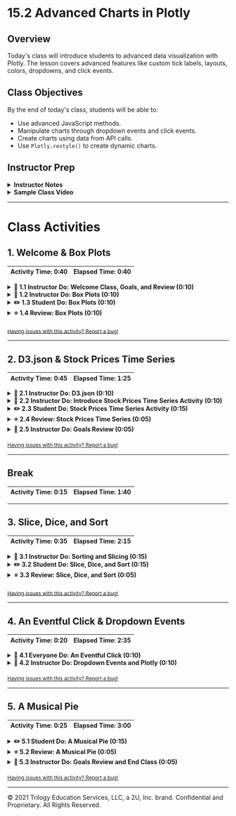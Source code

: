 # 15.2 Advanced Charts in Plotly

## Overview

Today's class will introduce students to advanced data visualization with Plotly. The lesson covers advanced features like custom tick labels, layouts, colors, dropdowns, and click events.

## Class Objectives

By the end of today's class, students will be able to:

* Use advanced JavaScript methods.
* Manipulate charts through dropdown events and click events.
* Create charts using data from API calls.
* Use `Plotly.restyle()` to create dynamic charts.

## Instructor Prep

<details>
  <summary><strong>Instructor Notes</strong></summary>

* Please reference our [Student FAQ](../../../05-Instructor-Resources/README.md#unit-15-interactive-visualizations-and-dashboards) for answers to questions frequently asked by students of this program. If you have any recommendations for additional questions, feel free to log an issue or a pull request with your desired additions.

* During today's class, students will place API calls in JavaScript, create events with dropdown menus, and learn to sort and slice data in JavaScript. Using these skills, they will create advanced visualizations in Plotly, such as box plots.

* Today's focus should be improving students' JavaScript skills. Rather than get bogged down in the particulars of Plotly, emphasize the fundamental JavaScript techniques that will translate to creating impressive data visualization in other libraries as well.

* Today's class is dense with activities. Use your judgment to adjust timing of activities. Since boxplot activities are the least crucial to completing this week's homework, you may omit them partially or altogether to devote more time to other activities.

</details>

<details>
  <summary><strong>Sample Class Video</strong></summary>

* To view an example class lecture visit (Note video may not reflect latest lesson plan): [Class Video](https://codingbootcamp.hosted.panopto.com/Panopto/Pages/Viewer.aspx?id=083343f2-ebee-4b71-a622-aa950184d68a)

</details>

- - -

# Class Activities

## 1. Welcome & Box Plots

| Activity Time:       0:40 |  Elapsed Time:      0:40  |
|---------------------------|---------------------------|

<details>
  <summary><strong>📣 1.1 Instructor Do: Welcome Class, Goals, and Review (0:10)</strong></summary>

* **File:** [Slideshow](https://docs.google.com/presentation/d/1yuXXpqLpPw663BrnldolcL8kQKZmieHTNzt-2DdBCIA/edit?ts=5cd30bd3#slide=id.g480f0dd0a7_0_1809)

* Welcome everyone to class. Take a minute to explain that today we will continue our in-depth exploration of Plotly and JavaScript.

* Open the slideshow and review the topics we'll be covering today. (Slide 2)

* Inform students that by the end of the class, they'll be able to:

  * Use advanced JavaScript methods to create charts in Plotly.

  * Use event handling to create dynamic charts with Plotly.

  * Use Plotly to create charts with data from API calls.

* If time allows, take a moment to summarize the fundamentals of Plotly.js from the previous class:

  * All charts are created using JSON objects.

  * Every property of the chart has a corresponding JSON attribute that can be used to customize the appearance and behavior.

  * Attributes can be divided into two categories:

    * `traces`: Objects that are used to provide information about a single series of the data to be plotted on the graph.

    * `layout`: Provides different attributes that control elements like title and annotations.

  * Traces can be further categorized by the chart type. Attributes available for customization will depend on the value of the type attribute.

</details>

<details>
  <summary><strong>📣 1.2 Instructor Do: Box Plots (0:10)</strong></summary>

* **File:** [Activities/01-Ins_BoxPlot/Solved/](Activities/01-Ins_BoxPlot/Solved/)

* Open [index.html](Activities/01-Ins_BoxPlot/Solved/index.html) in the browser to demonstrate what a box plot looks like.

  ![Images/box01.png](Images/box01.png)

* Give the following explanation:

  * Each box corresponds to a different distribution.

  * The line in the middle of the box identifies the median of the underlying data.

  * The upper and lower bounds of the box represent the upper and lower quartiles of the underlying data.

  * The lines outside and above/below the box represent the maximum/minimum of the underlying data.

  * Each box summarizes an entire _distribution_ of data.

* Explain that box plots are useful tools for visualizing the statistical similarity between distributions.

* Encourage students to create box plots as a logical step in the exploration phase of their analysis work.

* Open [plots.js](Activities/01-Ins_BoxPlot/Solved/plots.js) and go over the code with students.

  * The syntax for creating a box plot with Plotly is very similar to previous examples we've covered.

  * The option to render a scatter plot next to the box plot, `boxpoints: "all"`, has been commented out, but it can be uncommented to show its effects.

* Answer any questions before moving on.

</details>

<details>
  <summary><strong>✏️ 1.3 Student Do: Box Plots (0:10)</strong></summary>

In this activity, students will create box plots to depict the survival rates of different kinds of cancer.

* **Files:**

  * [Activities/02-Stu_BoxPlot/Unsolved/index.html](Activities/02-Stu_BoxPlot/Unsolved/index.html)

  * [Activities/02-Stu_BoxPlot/Unsolved/data.js](Activities/02-Stu_BoxPlot/Unsolved/data.js)

  * [Activities/02-Stu_BoxPlot/Unsolved/plots.js](Activities/02-Stu_BoxPlot/Unsolved/plots.js)

  * [Activities/02-Stu_BoxPlot/Unsolved/Bonus](Activities/02-Stu_BoxPlot/Unsolved/Bonus)

* **Instructions:**

  * [README.md](Activities/02-Stu_BoxPlot/README.md)

</details>

<details>
  <summary><strong>⭐ 1.4 Review: Box Plots (0:10)</strong></summary>

* **Files:**

  * [plots.js](Activities/02-Stu_BoxPlot/Solved/plots.js).

  * [data.js](Activities/02-Stu_BoxPlot/Solved/data.js).

* Open `plots.js` and explain the code.

  ```js
  var trace1 = {
    y: temps.newyork,
    name: "New York",
    type: "box",
    boxpoints: "all"
  };

  var trace2 = {
    y: temps.houston,
    name: "Houston",
    type: "box",
    boxpoints: "all"
  };

  var data = [trace1, trace2];

  var layout = {
    title: "Temperature in New York and Houston, 2014-2015",
    yaxis: { title: "Degrees (F)"}
  };
  ```

  * The code here is similar to that of the previous instructor demo.

  * Two traces are created, and the `type` is specified as `"box"`.

  * `boxpoints: "all"` creates a scatterplot next to each boxplot with a dot for each data point.

* Open `index.html` in a browser.

  ![Images/temp01.png](Images/temp01.png)

* Ask students what they were able to observe from the boxplots:

  * Predictably, the median temperature in Houston is higher than in New York.

  * The maximum temperature (that is, the maximum daily mean temperature) is modestly higher in Houston, but the temperature range in New York is considerably broader.

  * In both cities, the quartile above the median is narrower than the one below it (third and second quartiles, respectively).

* If time allows, discuss the more challenging bonus activity.

* Open `plot.js` and explain `trace1`.

  ```js
  var trace1 = {
      x: data.organ,
      y: data.survival.map(val => Math.sqrt(val)),
      type: "box",
      name: "Cancer Survival",
      boxpoints: "all"
  };
  ```

  * The x-axis comprises each organ.

  * The y-axis is created by using `map()` to obtain the square root of the survival rate.

  * Organs sharing the same name are aggregated in the plot.

</details>

<sub>[Having issues with this activity? Report a bug!](https://bit.ly/3bZFZTQ)</sub>

- - -
  
## 2. D3.json & Stock Prices Time Series

| Activity Time:       0:45 |  Elapsed Time:      1:25  |
|---------------------------|---------------------------|

<details>
  <summary><strong>📣 2.1 Instructor Do: D3.json (0:10)</strong></summary>

* **Files:**

  * [index.html](Activities/03-Ins_D3_JSON/Solved/index.html)

  * [plots.js](Activities/03-Ins_D3_JSON/Solved/demo.js)

* Explain that D3.js provides a function to fetch JSON data from APIs on the web.

* Visit the [SpaceX API](https://api.spacexdata.com/v2/launchpads) to show the JSON data.

* Live code or walk through the demo and highlight the following:

  ```javascript
  const url = "https://api.spacexdata.com/v2/launchpads";

  d3.json(url).then(function(data) {
      console.log(data);
  });
  ```

  * `d3.json` is very similar to Python `requests.get`.

  * `d3.json` returns a JavaScript promise: it places an API call to the `url`; once it's available, the callback function prints it to the console.

* Use the second example to explain the concept of promises in JavaScript:

  ```javascript
  const dataPromise = d3.json(url);
  console.log("Data Promise: ", dataPromise);
  ```

  * The data from a promise is only available inside of the `.then` function.

  * The `dataPromise` variable is assigned a promise of future data, but the data must be accessed inside of the `.then` function.

</details>

<details>
  <summary><strong>📣 2.2 Instructor Do: Introduce Stock Prices Time Series Activity (0:10)</strong></summary>

* **Files:**

  * [Activities/04-Stu_Stocks_D3/Solved/index.html](Activities/04-Stu_Stocks_D3/Solved/index.html)

  * [Activities/04-Stu_Stocks_D3/Solved/plots.js](Activities/04-Stu_Stocks_D3/Solved/plots.js)

* Demonstrate the solved [index.html](Activities/04-Stu_Stocks_D3/Solved/index.html) in the browser. Be sure to replace the API key in [Activities/04-Stu_Stocks_D3/Solved/plots.js](Activities/04-Stu_Stocks_D3/Solved/plots.js) with your own.

* Explain that, in the next activity, students will use the [Quandl API](https://docs.quandl.com/) to fetch stock data.

  **Note:** Emphasize that students must sign up for their own API key in order to complete the day's activities.

* Explain the example request on the [time series usage](https://docs.quandl.com/docs/in-depth-usage) page.

```bash
# Note the ticker symbol (AMZN) and the API KEY at the end of the URL
curl "https://www.quandl.com/api/v3/datasets/WIKI/AMZN/data.json?api_key=YOURAPIKEY"
```

* Send the link to the [Quandl API page](https://docs.quandl.com/docs#section-authentication), where students will be able to sign up for an API key.

</details>

<details>
  <summary><strong>✏️ 2.3 Student Do: Stock Prices Time Series Activity (0:15)</strong></summary>

* **Files:**

  * [index.html](Activities/04-Stu_Stocks_D3/Unsolved/index.html)

  * [plots.js](Activities/04-Stu_Stocks_D3/Unsolved/plots.js)

* **Instructions:**

  * [README.md](Activities/04-Stu_Stocks_D3/README.md)

* In this activity, students will create a dynamic time series chart of financial data. Students must sign up for their own API key in order to complete this activity.

</details>

<details>
  <summary><strong>⭐ 2.4 Review: Stock Prices Time Series (0:05)</strong></summary>

* **Files:**

  * [index.html](Activities/04-Stu_Stocks_D3/Solved/index.html)

  * [plots.js](Activities/04-Stu_Stocks_D3/Solved/plots.js)

* Open the solved `index.html` in the browser to display the chart.

* Open the solved `plots.js` in your code editor.

* Point out that the solution to this activity follows this pattern:

  * Retrieve data from Quandl via `d3.json`.

  * Unpack data from the response data.

  * Create and render `trace`, `data`, and `layout` objects with the unpacked data.

* Explain that we use [template strings](https://developer.mozilla.org/en-US/docs/Web/JavaScript/Reference/Template_literals) to build the base `url` that we use for requests.

  ![api key](Images/stocks1.png)

* Explain that, in `buildPlot`, we can use dot notation and `unpack` to extract the necessary data from the response.

  ![json](Images/stocks2.png)

* Point out that the rest of the code is familiar from our previous plots. Simply set the `x` and `y` keys in our `trace1` object, which we use to create the `data` array we pass to Plotly.

  ![tracer](Images/stocks3.png)

</details>

<details>
  <summary><strong>📣 2.5 Instructor Do: Goals Review (0:05)</strong></summary>

* Open the [slideshow](https://docs.google.com/presentation/d/1yuXXpqLpPw663BrnldolcL8kQKZmieHTNzt-2DdBCIA/edit?ts=5cd30bd3#slide=id.g59dfa23864_0_2171) and remind students that they are now able to (Slides 3-4):

  * Create meaningful box plots with Plotly.

  * Use Plotly to create charts with data from API calls, in this case to Quandl.

</details>

<sub>[Having issues with this activity? Report a bug!](https://bit.ly/2UNAjGA)</sub>

- - -

## Break

| Activity Time:       0:15 |  Elapsed Time:      1:40  |
|---------------------------|---------------------------|

- - -

## 3. Slice, Dice, and Sort

| Activity Time:       0:35 |  Elapsed Time:      2:15  |
|---------------------------|---------------------------|

<details>
  <summary><strong>📣 3.1 Instructor Do: Sorting and Slicing (0:15)</strong></summary>

* **Files:**

  * [sorting.js](Activities/05-Ins_Sort_Slice/Solved/sorting.js)

  * [slicing.js](Activities/05-Ins_Sort_Slice/Solved/slicing.js)

  * [index.html](Activities/05-Ins_Sort_Slice/Solved/index.html)

* **Note:** It is highly recommended that you live code this activity.

* Open `sorting.js` and use `index.html` to display the results. Cover the following points:

  * When working with data, it will often be necessary to sort the data, either in ascending or descending order.

  * To sort an array in JavaScript, we call its `sort()` method.

  * When we call `sort`, we must pass it a callback function specifying _how_ to sort.

  ```js
  // Sorts ascending
  var sortedAscending = [3, 2, 1].sort(function compareFunction(firstNum, secondNum) {
  // resulting order is (1, 2, 3)
  return firstNum - secondNum;
  });
  ```

* Explain that `compareFunction` compares two values at a time.

  * In this example, `compareFunction` first compares 1 and 2. The arguments `firstNum` and `secondNum` are arbitrary names, but there must be two arguments.

  * This function returns `firstNum - secondNum`. In this case, since `firstNum`, 3, is greater than `secondNum`, 2, it returns a positive number.

  * If the compare function returns a _positive_ number for a given pair of numbers `[firstNum, secondNum]`, it will put them in the _reverse order_ in the final array: `[secondNum, firstNum]`.

  * Likewise, if the compare function returns a _negative_ number for a given pair `[firstNum, secondNum]`, it will preserve their order in the output array: `[firstNum, secondNum]`.

  * The `compareFunction` continues to compare two values in the array at a time.

* Emphasize that `sort` modifies the array it's called on _in place_. Also point out that it is often safer to sort a _copy_ of an array rather than the input itself.

* Open the `index.html` to display the output.

* Next, discuss the `slice()` method. Open `slicing.js` and explain the code:

  ```js
  var names = ["Jane", "John", "Jimbo", "Jedediah"];
  var left = names.slice(0, 2);
  ```

* Explain that the `slice()` method is similar to slicing a list in Python: it allows cutting a subsection of a JavaScript array.

  * `slice()` produces _shallow_ copies, meaning that it does not affect the original array.

  * `slice()` takes two arguments. The first is the index position of the subsection. The second is the index position, up to which the slicing will take place.

  * In this case, slicing begins at index position 0 and continues up to, but not including, index position 2.

* Finally, explain the `reverse()` method: It simply reverses the order of an array.

</details>

<details>
  <summary><strong>✏️ 3.2 Student Do: Slice, Dice, and Sort (0:15)</strong></summary>

* **File:** [06-Stu_Sort_Slice/Unsolved](Activities/06-Stu_Sort_Slice/Unsolved/)

* **Instructions:** [README.md](Activities/06-Stu_Sort_Slice/README.md)

* In this activity, students will sort, slice, and reverse an array to build a horizontal bar chart.

* The **Practice** will use [sliceSort.js](Activities/06-Stu_Sort_Slice/Unsolved/sliceSort.js)

* The **Horizontal Bar Chart** will use [plots.js](Activities/06-Stu_Sort_Slice/Unsolved/plots.js)

</details>

<details>
  <summary><strong>⭐ 3.3 Review: Slice, Dice, and Sort (0:05)</strong></summary>

* **File:** [06-Stu_Sort_Slice/Solved](Activities/06-Stu_Sort_Slice/Solved/)

* Open up `sliceSort.js`. First, explain the `sort()` method:

  ```js
  var sorted = numArray.sort(function sortFunction(a, b) {
      return b - a;
  });
  ```

  * The `sort()` method calls another function as an argument.

  * The custom `sortFunction()` here compares two numbers at a time and returns `b - a`.

  * If the custom function returns a positive number, it _reverses_ the order of the two numbers. That is, if `a` is 1, and `b` is 100, `b - a` is a positive number, so the order is reversed.

* Next, explain sorting with an arrow function:

  ```js
  var sortedByArrow = numArray.sort((a, b) => b - a);
  ```

  * Instead of a named custom function, the syntax here is more straightforward and elegant.

  * It still takes `a` and `b` as its arguments and returns `b - a` to sort an array in descending order.

* Explain that `reverse()` reverses the order of an array.

  ```js
  var reversedArray = sortedByArrow.reverse();
  ```

* Explain that slicing from index position 0 of an array, up to but not including index position 5, yields the first 5 elements of an array:

  ```js
  var sliced = sortedAscending.slice(0, 5);
  ```

* Now move on to the chart. Open `index.html` and inform students that the chart is horizontal, sorted, and sliced.

* Next, open `data.js` and point out that the `data` is an array of objects. The objects were sorted by using the `greekSearchResults` property.

  ```js
  var sortedByGreekSearch = data.sort((a, b) => b.greekSearchResults - a.greekSearchResults);
  ```

* Explain that `slice()` and `reverse()` are used to select the first 10 elements of the sorted dataset, and then reverse their order:

  ```js
  slicedData = sortedByGreekSearch.slice(0, 10);
  reversedData = slicedData.reverse();
  ```

  * The array was reversed to accommodate Plotly's plotting conventions: it builds a horizontal bar chart from bottom to top.

  * The array can be sorted in ascending order instead.

* Point out that `orientation: h` in `trace1` creates a horizontal bar chart.

  **Note:** Remind students that they had to consult the Plotly documentation for this activity, and that Plotly's documentation is straightforward to use.

* Explain that we can set the size of the margins in the `layout` object.

* Answer any questions before moving on.

</details>

<sub>[Having issues with this activity? Report a bug!](https://bit.ly/2x7rbUc)</sub>

- - -
  
## 4. An Eventful Click & Dropdown Events

| Activity Time:       0:20 |  Elapsed Time:      2:35  |
|---------------------------|---------------------------|

<details>
  <summary><strong>🎉 4.1 Everyone Do: An Eventful Click (0:10)</strong></summary>

This activity is a brief refresher on event handling. In it, everyone will print the value of a dropdown menu item when it is selected.

* **File:** [07-Evr-Events_Review/Unsolved](Activities/07-Evr-Events_Review/Unsolved)

* **Instructions:** [README.md](Activities/07-Evr-Events_Review/README.md)

* Open the console for `index.html` and demonstrate that changing the dropdown menu item prints two items to the console:

  * The `id` of the dropdown menu element

  * `option1` or `option2`, depending on which item is selected

* Open `index.html` in an editor and explain the code:

  ```html
    <select id="selectOption">
      <option value="option1">Menu Option 1</option>
      <option value="option2">Menu Option 2</option>
  </select>
  ```

  * The dropdown menu is created with `<select>`.

  * Each dropdown menu item is created with an `<option>` with a `value` attribute.

  * The `id` of the dropdown menu is `selectOption`.

* Next, open `script.js` and walk through the code:

  ```js
  d3.selectAll("body").on("change", updatePage);

  function updatePage() {
      var dropdownMenu = d3.selectAll("#selectOption").node();
      var dropdownMenuID = dropdownMenu.id;
      var selectedOption = dropdownMenu.value;
  }
  ```

  * D3 is used to select the document `body` and create an event handler that calls `updatePage()` when a change takes place.

  * The dropdown menu's `id` and `value` attributes are assigned to variables, and then logged to the console.

* Summarize the major points of this demo:

  * A dropdown menu is created in the HTML document.

  * A D3 event handler calls a custom function to print the dropdown menu's attributes to the console.

* Answer any questions before moving on.

</details>

<details>
  <summary><strong>📣 4.2 Instructor Do: Dropdown Events and Plotly (0:10)</strong></summary>

* **File:** [Activities/08-Ins_Dropdown_Events/Solved/](Activities/08-Ins_Dropdown_Events/Solved/)

* In this section, you will demonstrate how to use events on the DOM to modify plots.

* Open `index.html` in the browser and use the dropdown menu to toggle between two datasets:

  ![Images/events01.png](Images/events01.png)

* Note that selecting a different dataset will re-render the plot on the screen.

* Open `plots.js` and explain the code:

  * By calling the `init()` function, a default dataset is displayed when the page is rendered:

  ```js
  function init() {
  data = [{
      x: [1, 2, 3, 4, 5],
      y: [1, 2, 4, 8, 16] }];
  var LINE = d3.selectAll("#plot").node();
  Plotly.newPlot(LINE, data);
  }
  ```

  * The `init()` function is called at the end of the script file.

  * Otherwise, everything in this function should be familiar. It renders a simple line chart in Plotly.

* Explain event handling. When a change takes place to the dropdown menu, the `updatePlotly()` function is called.

  ```js
  d3.selectAll("#selDataset").on("change", updatePlotly);
  ```

* Explain `function updatePlotly()`:

  ```js
  var dropdownMenu = d3.select("#selDataset");
  var dataset = dropdownMenu.property("value");
  ```

  * The dropdown menu is selected using D3, and then assigned to a variable, `dropdownMenu`.

  * The value of the dropdown menu item is also assigned to a variable, `dataset`.

* Explain that, after initializing `x` and `y` as empty arrays, their values are selected depending on the `value` of the dropdown menu selection:

  ```js
  var x = [];
  var y = [];

  if (dataset == 'dataset1') {
      x = [1, 2, 3, 4, 5];
      y = [1, 2, 4, 8, 16];
  }

  if (dataset == 'dataset2') {
      x = [10, 20, 30, 40, 50];
      y = [1, 10, 100, 1000, 10000];
  }
  ```

* Next, explain that when a change takes place in the DOM, instead of drawing a new plot in Plotly, the existing one is restyled:

  ```js
  Plotly.restyle("plot", "x", [x]);
  Plotly.restyle("plot", "y", [y]);
  ```

* Send students the link to the [Plotly documentation]([https://plot.ly/javascript/plotlyjs-function-reference/#plotlyrestyle](https://plot.ly/javascript/plotlyjs-function-reference/#plotlyrestyle)) and give your students a minute or two to review it.

  * According to the documentation, restyling an existing plot is faster than drawing a new one.

  * In this code, only the `x` and `y` arrays are modified.

* Summarize the key points of this example:

  * A default plot is rendered on the page.

  * A change takes place in the DOM when a dropdown menu item is selected.

  * A function is triggered with the DOM element's value as its argument.

  * The function uses Plotly's `restyle()` method to modify an existing plot.

* Answer any questions before moving on.

</details>

<sub>[Having issues with this activity? Report a bug!](https://bit.ly/2UKqOI6)</sub>

- - -
  
## 5. A Musical Pie

| Activity Time:       0:25 |  Elapsed Time:      3:00  |
|---------------------------|---------------------------|

<details>
  <summary><strong>✏️ 5.1 Student Do: A Musical Pie (0:15)</strong></summary>

In this activity, students will enhance their event handling chops by creating a dynamic pie chart using Plotly. When a country is selected from the dropdown menu, its dataset will be displayed in the browser.

* **File:** [09-Stu-Event_Final/Unsolved](Activities/09-Stu-Event_Final/Unsolved)

* **Instructions:** [README.md](Activities/09-Stu-Event_Final/README.md)

</details>

<details>
  <summary><strong>⭐ 5.2 Review: A Musical Pie (0:05)</strong></summary>

* **File:** [09-Stu-Event_Final/Solved](Activities/09-Stu-Event_Final/Solved)

* Open `index.html` in a browser and show the finished product:

  ![Images/pie01.png](Images/pie01.png)

* Open `index.html` with a code editor and explain the code:

  ```html
    <select id="selDataset">
        <option value="us">United States</option>
        <option value="uk">UK</option>
        <option value="canada">Canada</option>
    </select>
  ```

  * `<select>` and `<option>` tags are used to create a dropdown menu.

  * The `value` attribute of each `option` specifies the country whose data will be selected and visualized.

* Open `data.js` and explain the structure of the dataset:

  ```js
  var data = {
  us: {
      Spotify: 19,
      Soundcloud: 5,
      Pandora: 8,
      Itunes: 30
  },
  ```

  * The objects are nested within an object by country.

  * From these objects, arrays of subscriber numbers and music provider labels will need to be created for Plotly.

* Open `plots.js` and explain the creation of the needed arrays:

  ```js
  var us = Object.values(data.us);
  var uk = Object.values(data.uk);
  var canada = Object.values(data.canada);
  ```

  * `Objects.values()` are used to create arrays of subscriber numbers by country.

  * Because the objects are nested, it is possible to use the dot notation to specify the country, e.g., `data.us`.

  ```js
  var labels = Object.keys(data.us);
  ```

  * Similarly, an array of music provider labels is created with `Object.keys()`.

* Explain that `init()` displays the default U.S. pie chart:

  ```js
  function init() {
    var data = [{
      values: us,
      labels: labels,
      type: "pie"
    }];

    var layout = {
      height: 600,
      width: 800
    };

    Plotly.newPlot("pie", data, layout);
  }

  init();
  ```

* Explain that one change of the dropdown menu, `getData()`, is called:

  ```js
  d3.selectAll("#selDataset").on("change", getData);
  function getData() {
      var dropdownMenu = d3.select("#selDataset");
      var dataset = dropdownMenu.property("value");
      var data = [];

      if (dataset == 'us') {
        data = us;
      }
      else if (dataset == 'uk') {
        data = uk;
      }
      else if (dataset == 'canada') {
        data = canada;
      }
      updatePlotly(data);
  }
  ```

  * D3 is used to assign the dropdown menu and the dropdown menu selection to variables.

  * An empty array is initialized.

  * Then, the data array that matches the country is selected and passed on as an argument of the `updatePlotly()` function.

</details>

<details>
  <summary><strong>📣 5.3 Instructor Do: Goals Review and End Class (0:05)</strong></summary>

* Open the [slideshow](https://docs.google.com/presentation/d/1yuXXpqLpPw663BrnldolcL8kQKZmieHTNzt-2DdBCIA/edit?ts=5cd30bd3#slide=id.g59dfa23864_0_2183) and remind students that they are now able to (Slides 5-6):

  * Use advanced JavaScript methods to create charts in Plotly.

  * Use event handling to create dynamic charts with Plotly.

* Answer any questions before ending class.

</details>

<sub>[Having issues with this activity? Report a bug!](https://bit.ly/34gdkH8)</sub>

- - -

© 2021 Trilogy Education Services, LLC, a 2U, Inc. brand. Confidential and Proprietary. All Rights Reserved.

